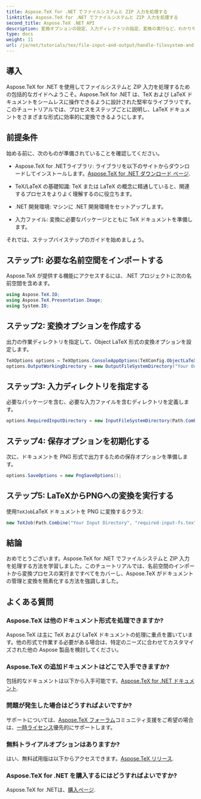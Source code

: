 ```yaml
---
title: Aspose.TeX for .NET でファイルシステムと ZIP 入力を処理する
linktitle: Aspose.TeX for .NET でファイルシステムと ZIP 入力を処理する
second_title: Aspose.TeX .NET API
description: 変換オプションの設定、入力ディレクトリの指定、変換の実行など、わかりやすい手順に従って、LaTeX ドキュメントをさまざまな形式に効率的に変換する方法を学びます。
type: docs
weight: 11
url: /ja/net/tutorials/tex/file-input-and-output/handle-filesystem-and-zip-inputs/
---
```

## 導入

Aspose.TeX for .NET を使用してファイルシステムと ZIP 入力を処理するための包括的なガイドへようこそ。Aspose.TeX for .NET は、TeX および LaTeX ドキュメントをシームレスに操作できるように設計された堅牢なライブラリです。このチュートリアルでは、プロセスをステップごとに説明し、LaTeX ドキュメントをさまざまな形式に効率的に変換できるようにします。

## 前提条件

始める前に、次のものが準備されていることを確認してください。

-  Aspose.TeX for .NETライブラリ: ライブラリを以下のサイトからダウンロードしてインストールします。[Aspose.TeX for .NET ダウンロード ページ](https://releases.aspose.com/tex/net/).
  
- TeX/LaTeX の基礎知識: TeX または LaTeX の概念に精通していると、関連するプロセスをよりよく理解するのに役立ちます。

- .NET 開発環境: マシンに .NET 開発環境をセットアップします。

- 入力ファイル: 変換に必要なパッケージとともに TeX ドキュメントを準備します。

それでは、ステップバイステップのガイドを始めましょう。

## ステップ1: 必要な名前空間をインポートする

Aspose.TeX が提供する機能にアクセスするには、.NET プロジェクトに次の名前空間を含めます。

```csharp
using Aspose.TeX.IO;
using Aspose.TeX.Presentation.Image;
using System.IO;
```

## ステップ2: 変換オプションを作成する

出力の作業ディレクトリを指定して、Object LaTeX 形式の変換オプションを設定します。

```csharp
TeXOptions options = TeXOptions.ConsoleAppOptions(TeXConfig.ObjectLaTeX);
options.OutputWorkingDirectory = new OutputFileSystemDirectory("Your Output Directory");
```

## ステップ3: 入力ディレクトリを指定する

必要なパッケージを含む、必要な入力ファイルを含むディレクトリを定義します。

```csharp
options.RequiredInputDirectory = new InputFileSystemDirectory(Path.Combine("Your Input Directory", "packages"));
```

## ステップ4: 保存オプションを初期化する

次に、ドキュメントを PNG 形式で出力するための保存オプションを準備します。

```csharp
options.SaveOptions = new PngSaveOptions();
```

## ステップ5: LaTeXからPNGへの変換を実行する

使用`TeXJob`LaTeX ドキュメントを PNG に変換するクラス:

```csharp
new TeXJob(Path.Combine("Your Input Directory", "required-input-fs.tex"), new ImageDevice(), options).Run();
```

## 結論

おめでとうございます。Aspose.TeX for .NET でファイルシステムと ZIP 入力を処理する方法を学習しました。このチュートリアルでは、名前空間のインポートから変換プロセスの実行まですべてをカバーし、Aspose.TeX がドキュメントの管理と変換を簡素化する方法を強調しました。

## よくある質問

### Aspose.TeX は他のドキュメント形式を処理できますか?

Aspose.TeX は主に TeX および LaTeX ドキュメントの処理に重点を置いています。他の形式で作業する必要がある場合は、特定のニーズに合わせてカスタマイズされた他の Aspose 製品を検討してください。

### Aspose.TeX の追加ドキュメントはどこで入手できますか?

包括的なドキュメントは以下から入手可能です。[Aspose.TeX for .NET ドキュメント](https://reference.aspose.com/tex/net/).

### 問題が発生した場合はどうすればよいですか?

サポートについては、[Aspose.TeX フォーラム](https://forum.aspose.com/c/tex/47)コミュニティ支援をご希望の場合は、[一時ライセンス](https://purchase.conholdate.com/temporary-license/)優先的にサポートします。

### 無料トライアルオプションはありますか?

はい、無料試用版は以下からアクセスできます。[Aspose.TeX リリース](https://releases.aspose.com/).

### Aspose.TeX for .NET を購入するにはどうすればよいですか?

Aspose.TeX for .NETは、[購入ページ](https://purchase.conholdate.com/buy).
